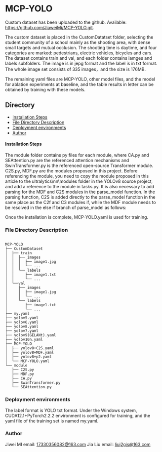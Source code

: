 

# MCP-YOLO

Custom dataset has been uploaded to the github. Available: https://github.com/JiaweiMi/MCP-YOLO.git.

The custom dataset is placed in the CustomDatatset folder, selecting the student community of a school mainly  as the shooting area, with dense small targets and mutual occlusion. The shooting time is daytime, and four categories are marked: pedestrians, electric vehicles, bicycles and cars. The dataset contains train and val, and each folder contains iamges and labels subfolders. The image is in jepg format and the label is in txt format. The whole image set consists of 335 images，and the size is 176MB.


The remaining yaml files are MCP-YOLO, other model files, and the model for ablation experiments at baseline, and the table results in letter can be obtained by training with these models.

## Directory
- [Installation Steps](#installation-steps)
- [File Directory Description](#file-directory-description)
- [Deployment environments](#deployment-environments)
- [Author](#Author)


#### Installation Steps

The module folder contains py files for each module, where CA.py and SEAttention.py are the referenced attention mechanisms and SwinTransformer.py is the referenced open-source Transformer module. C2S.py, MDF.py are the modules proposed in this project.
Before referencing the module, you need to copy the module proposed in this article to the ultralytics\nn\modules folder in the YOLOv8 source project, and add a reference to the module in tasks.py. It is also necessary to add parsing for the MDF and C2S modules in the parse_model function. In the parsing function, C2S is added directly to the parse_model function in the same place as the C2f and C3 modules if, while the MDF module needs to be resolved in the else if branch of parse_model as follows:

Once the installation is complete, MCP-YOLO.yaml is used for training.

### File Directory Description

```

MCP-YOLO 
├── CustomDataset
│  ├── train
│  │  ├── images
│  │  │  ├── image1.jpg
│  │  │  └── ...
│  │  └── labels
│  │     ├── image1.txt
│  │     └── ...
│  └──val  
│     ├── images
│     │  ├── image1.jpg
│     │  └── ...
│     └── labels
│        ├── image1.txt
│        └── ...
├── my.yaml
├── yolov5.yaml
├── yolov6.yaml
├── yolov8.yaml
├── yolov7.yaml
├── yolov9(GELANt).yaml
├── yolov10n.yaml
├── MCP-YOLO
│  ├── yolov8+C2S.yaml
│  ├── yolov8+MDF.yaml
│  ├── yolov8+p2.yaml
│  └── MCP-YOLO.yaml
└── module
   ├── C2S.py
   ├── MDF.py
   ├── CA.py
   ├── SwinTransformer.py
   └── SEAttention.py

```

### Deployment environments

The label format is YOLO txt format. Under the Windows system, CUDA12.1+PyTorch2.2.2 environment is configured for training, and the yaml file of the training set is named my.yaml.

### Author

  Jiwei MI email: 17330356082@163.com
  Jia Liu  email: liuj2gis@163.com   




